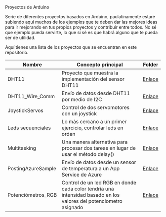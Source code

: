 Proyectos de Arduino

Serie de diferentes proyectos basados en Arduino, paulatinamente estaré subiendo aquí muchos de los ejemplos que te deben dar 
las mejores ideas para ir mejorando en tus propios proyectos y contribuir entre todos. No sé que ejemplo pueda servirte, 
lo que si sé es que habrá alguno que te pueda ser de utilidad.

Aquí tienes una lista de los proyectos que se encuentran en este repositorio.

| Nombre | Concepto principal | Folder |
| --------- | -------------------- | ------ |
| DHT11 | Proyecto que muestra la implementación del sensor DHT11 | [Enlace](https://github.com/aminespinoza/ProyectosArduino/tree/master/DHT11) |
| DHT11_Wire_Comm | Envío de datos desde DHT11 por medio de I2C | [Enlace](https://github.com/aminespinoza/ProyectosArduino/tree/master/DHT11_Wire_Comm_Basic)|
| JoystickServos | Control de dos servomotores con un joystick | [Enlace](https://github.com/aminespinoza/ProyectosArduino/tree/master/JoystickServos) |
| Leds secuenciales | Lo más cercano a un primer ejercicio, controlar leds en orden | [Enlace](https://github.com/aminespinoza/ProyectosArduino/tree/master/Leds_Secuenciales) |
| Multitasking | Una manera alternativa para procesar dos tareas en lugar de usar el método delay() | [Enlace](https://github.com/aminespinoza/ProyectosArduino/tree/master/Multitasking) |
| PostingAzureSample | Envío de datos desde un sensor de temperatura a un App Service de Azure | [Enlace](https://github.com/aminespinoza/ProyectosArduino/tree/master/PostingAzureSample) |
| Potenciómetros_RGB | Control de un led RGB en donde cada color tendría una intensidad basado en los valores del potenciometro asignado | [Enlace](https://github.com/aminespinoza/ProyectosArduino/tree/master/Potenciometros_RGB)
